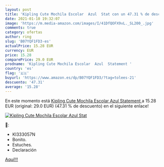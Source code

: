 ```yaml
---
layout: post
title: 'Kipling Cute Mochila Escolar  Azul  Stat con un 47.31 % de descuento'
date: 2021-01-10 19:32:07
image: 'https://m.media-amazon.com/images/I/41DfQOFX9vL._SL200_.jpg'
comments: true
category: ofertas
author: ring
slug: 'B07YQF1FD3-es'
actualPrice: 15.28 EUR
currency: EUR
price: 15.28
comparePrice: 29.0 EUR
prodname: 'Kipling Cute Mochila Escolar  Azul  Statement '
country: 'es'
flag: '🇪🇸'
buyurl: 'https://www.amazon.es/dp/B07YQF1FD3/?tag=tolees-21'
descuento: '47.31'
average: '15.28'
---
```


En este momento está [Kipling Cute Mochila Escolar  Azul  Statement ](https://www.amazon.es/dp/B07YQF1FD3/?tag=tolees-21) a 15.28 EUR (original: 29.0 EUR) (47.31 %  de descuento) en el siguiente enlace!

[![Kipling Cute Mochila Escolar  Azul  Stat](https://m.media-amazon.com/images/I/41DfQOFX9vL._SL200_.jpg)](https://www.amazon.es/dp/B07YQF1FD3/?tag=tolees-21)

🔎:

- KI333057N
- Bonito.
- Estuches.
- Declaración

[Aquí!!!](https://www.amazon.es/dp/B07YQF1FD3/?tag=tolees-21)
